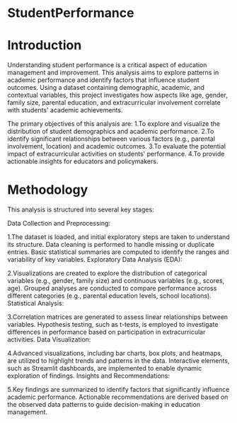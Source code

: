 # StudentPerformance
# Introduction
Understanding student performance is a critical aspect of education management and improvement. This analysis aims to explore patterns in academic performance and identify factors that influence student outcomes. Using a dataset containing demographic, academic, and contextual variables, this project investigates how aspects like age, gender, family size, parental education, and extracurricular involvement correlate with students' academic achievements.

The primary objectives of this analysis are:
1.To explore and visualize the distribution of student demographics and academic performance.
2.To identify significant relationships between various factors (e.g., parental involvement, location) and academic outcomes.
3.To evaluate the potential impact of extracurricular activities on students' performance.
4.To provide actionable insights for educators and policymakers.

# Methodology

This analysis is structured into several key stages:

Data Collection and Preprocessing:

1.The dataset is loaded, and initial exploratory steps are taken to understand its structure.
Data cleaning is performed to handle missing or duplicate entries.
Basic statistical summaries are computed to identify the ranges and variability of key variables.
Exploratory Data Analysis (EDA):

2.Visualizations are created to explore the distribution of categorical variables (e.g., gender, family size) and continuous variables (e.g., scores, age).
Grouped analyses are conducted to compare performance across different categories (e.g., parental education levels, school locations).
Statistical Analysis:

3.Correlation matrices are generated to assess linear relationships between variables.
Hypothesis testing, such as t-tests, is employed to investigate differences in performance based on participation in extracurricular activities.
Data Visualization:

4.Advanced visualizations, including bar charts, box plots, and heatmaps, are utilized to highlight trends and patterns in the data.
Interactive elements, such as Streamlit dashboards, are implemented to enable dynamic exploration of findings.
Insights and Recommendations:

5.Key findings are summarized to identify factors that significantly influence academic performance.
Actionable recommendations are derived based on the observed data patterns to guide decision-making in education management.

